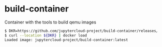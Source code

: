 # build-container
Container with the tools to build qemu images

```bash
$ DKR=https://github.com/jupytercloud-project/build-container/releases/download/0.0.1/jupytercloud-project_build-container_latest.dkr
$ curl --location ${DKR} | docker load
Loaded image: jupytercloud-project/build-container:latest
```
